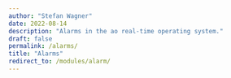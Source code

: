 ```yaml
---
author: "Stefan Wagner"
date: 2022-08-14
description: "Alarms in the ao real-time operating system."
draft: false
permalink: /alarms/
title: "Alarms"
redirect_to: /modules/alarm/
---
```

